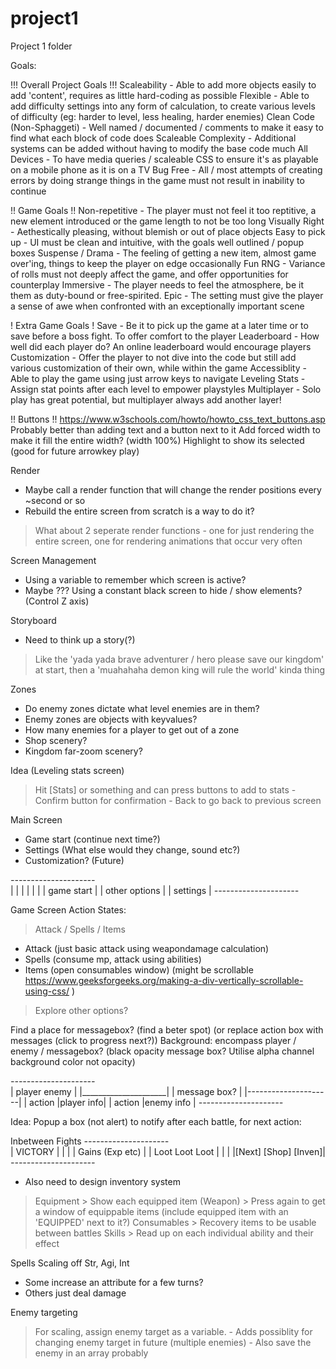 # project1
Project 1 folder

Goals:

!!! Overall Project Goals !!!
Scaleability - Able to add more objects easily to add 'content', requires as little hard-coding as possible
Flexible - Able to add difficulty settings into any form of calculation, to create various levels of difficulty (eg: harder to level, less healing, harder enemies)
Clean Code (Non-Sphaggeti) - Well named / documented / comments to make it easy to find what each block of code does 
Scaleable Complexity - Additional systems can be added without having to modify the base code much
All Devices - To have media queries / scaleable CSS to ensure it's as playable on a mobile phone as it is on a TV
Bug Free - All / most attempts of creating errors by doing strange things in the game must not result in inability to continue


!! Game Goals !!
Non-repetitive - The player must not feel it too reptitive, a new element introduced or the game length to not be too long
Visually Right - Aethestically pleasing, without blemish or out of place objects
Easy to pick up - UI must be clean and intuitive, with the goals well outlined / popup boxes
Suspense / Drama - The feeling of getting a new item, almost game over'ing, things to keep the player on edge occasionally
Fun RNG - Variance of rolls must not deeply affect the game, and offer opportunities for counterplay
Immersive - The player needs to feel the atmosphere, be it them as duty-bound or free-spirited.
Epic - The setting must give the player a sense of awe when confronted with an exceptionally important scene


! Extra Game Goals !
Save - Be it to pick up the game at a later time or to save before a boss fight. To offer comfort to the player
Leaderboard - How well did each player do? An online leaderboard would encourage players
Customization - Offer the player to not dive into the code but still add various customization of their own, while within the game
Accessiblity - Able to play the game using just arrow keys to navigate
Leveling Stats - Assign stat points after each level to empower playstyles
Multiplayer - Solo play has great potential, but multiplayer always add another layer!



!! Buttons !!
https://www.w3schools.com/howto/howto_css_text_buttons.asp
Probably better than adding text and a button next to it
Add forced width to make it fill the entire width? (width 100%)
Highlight to show its selected (good for future arrowkey play)


Render
- Maybe call a render function that will change the render positions every ~second or so
- Rebuild the entire screen from scratch is a way to do it?
> What about 2 seperate render functions - one for just rendering the entire screen, one for rendering animations that occur very often


Screen Management
- Using a variable to remember which screen is active?
- Maybe ??? Using a constant black screen to hide / show elements? (Control Z axis)


Storyboard
- Need to think up a story(?)
> Like the 'yada yada brave adventurer / hero please save our kingdom' at start, then a 'muahahaha demon king will rule the world' kinda thing

Zones
- Do enemy zones dictate what level enemies are in them?
- Enemy zones are objects with keyvalues?
- How many enemies for a player to get out of a zone
- Shop scenery?
- Kingdom far-zoom scenery?



Idea (Leveling stats screen)
> Hit [Stats] or something and can press buttons to add to stats
    - Confirm button for confirmation
    - Back to go back to previous screen



Main Screen
- Game start (continue next time?)
- Settings (What else would they change, sound etc?)
- Customization? (Future)

*---------------------*         
|                     |
|                     |
|                     |
|    game start       |
|    other options    |
|    settings         |
*---------------------*





Game Screen
Action States: 
> Attack / Spells / Items
- Attack (just basic attack using weapondamage calculation)
- Spells (consume mp, attack using abilities)
- Items (open consumables window) (might be scrollable https://www.geeksforgeeks.org/making-a-div-vertically-scrollable-using-css/ )
> Explore other options?

Find a place for messagebox? (find a beter spot) (or replace action box with messages (click to progress next?))
Background: encompass player / enemy / messagebox? (black opacity message box? Utilise alpha channel background color not opacity)


*---------------------*         
| player        enemy |
|_____________________|
|  message box?       |
|---------------------|
| action  |player info|
| action  |enemy info |
*---------------------*

Idea: Popup a box (not alert) to notify after each battle, for next action:

Inbetween Fights
*---------------------*         
|       VICTORY       |
|                     |
|   Gains (Exp etc)   |
|   Loot Loot Loot    |
|                     |
|[Next] [Shop] [Inven]|
*---------------------*
- Also need to design inventory system
> Equipment
    > Show each equipped item (Weapon) > Press again to get a window of equippable items (include equipped item with an 'EQUIPPED' next to it?)
> Consumables
    > Recovery items to be usable between battles
> Skills
    > Read up on each individual ability and their effect


Spells
Scaling off Str, Agi, Int
- Some increase an attribute for a few turns?
- Others just deal damage



Enemy targeting
> For scaling, assign enemy target as a variable.
    - Adds possiblity for changing enemy target in future (multiple enemies)
    - Also save the enemy in an array probably




